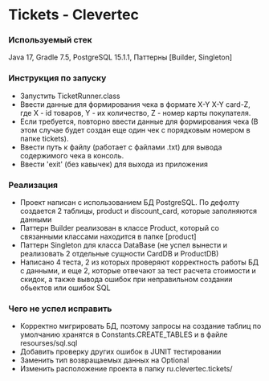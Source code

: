# Tickets - Clevertec
### Используемый стек
Java 17, Gradle 7.5, PostgreSQL 15.1.1, Паттерны [Builder, Singleton]
### Инструкция по запуску
- Запустить TicketRunner.class
- Ввести данные для формирования чека в формате X-Y X-Y card-Z, где X - id товаров, Y - их количество, Z - номер карты покупателя.
- Если требуется, повторно ввести данные для формирования чека (В этом случае будет создан еще один чек с порядковым номером в папке tickets).
- Ввести путь к файлу (работает с файлами .txt) для вывода содержимого чека в консоль.
- Ввести 'exit' (без кавычек) для выхода из приложения
### Реализация
- Проект написан с использованием БД PostgreSQL. По дефолту создается 2 таблицы, product и discount_card, которые заполняются данными
- Паттерн Builder реализован в классе Product, который со связанными классами находится в папке [product]
- Паттерн Singleton для класса DataBase (не успел вынести и реализовать 2 отдельные сущности CardDB и ProductDB)
- Написано 4 теста, 2 из которых проверяют корректность работы БД с данными, и еще 2, которые отвечают за тест расчета стоимости и скидок, а также вывода ошибок при неправильном создании обьектов или ошибок SQL
### Чего не успел исправить
- Корректно мигрировать БД, поэтому запросы на создание таблиц по умолчанию хранятся в Constants.CREATE_TABLES и в файле resourses/sql.sql
- Добавить проверку других ошибок в JUNIT тестировании
- Заменить тип возвращаемых данных на Optional<Object>
- Изменить расположение проекта в папку ru.clevertec.tickets/
